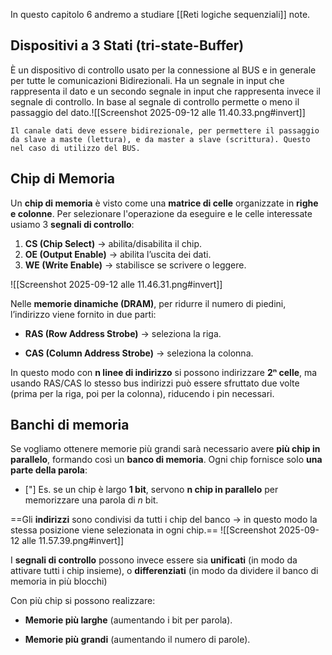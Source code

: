 In questo capitolo 6 andremo a studiare [[Reti logiche sequenziali]] note.
## Dispositivi a 3 Stati (tri-state-Buffer)

È un dispositivo di controllo usato per la connessione al BUS e in generale per tutte le comunicazioni Bidirezionali. 
Ha un segnale in input che rappresenta il dato e un secondo segnale in input che rappresenta invece il segnale di controllo. In base al segnale di controllo permette o meno il passaggio del dato.![[Screenshot 2025-09-12 alle 11.40.33.png#invert]]
```
Il canale dati deve essere bidirezionale, per permettere il passaggio da slave a maste (lettura), e da master a slave (scrittura). Questo nel caso di utilizzo del BUS.
```
## Chip di Memoria
Un **chip di memoria** è visto come una **matrice di celle** organizzate in **righe e colonne**.
Per selezionare l'operazione da eseguire e le celle interessate usiamo 3 **segnali di controllo**:

1. **CS (Chip Select)** → abilita/disabilita il chip.
2. **OE (Output Enable)** → abilita l’uscita dei dati.
3. **WE (Write Enable)** → stabilisce se scrivere o leggere.

![[Screenshot 2025-09-12 alle 11.46.31.png#invert]]

Nelle **memorie dinamiche (DRAM)**, per ridurre il numero di piedini, l’indirizzo viene fornito in due parti:

- **RAS (Row Address Strobe)** → seleziona la riga.

- **CAS (Column Address Strobe)** → seleziona la colonna.

In questo modo con **n linee di indirizzo** si possono indirizzare **2ⁿ celle**, ma usando RAS/CAS lo stesso bus indirizzi può essere sfruttato due volte (prima per la riga, poi per la colonna), riducendo i pin necessari.

## Banchi di memoria

Se vogliamo ottenere memorie più grandi sarà necessario avere **più chip in parallelo**, formando così un **banco di memoria**.
Ogni chip fornisce solo **una parte della parola**:
- ["]  Es. se un chip è largo **1 bit**, servono **n chip in parallelo** per memorizzare una parola di _n_ bit.

==Gli **indirizzi** sono condivisi da tutti i chip del banco → in questo modo la stessa posizione viene selezionata in ogni chip.==
![[Screenshot 2025-09-12 alle 11.57.39.png#invert]]

I **segnali di controllo** possono invece essere sia **unificati** (in modo da attivare tutti i chip insieme), o **differenziati** (in modo da dividere il banco di memoria in più blocchi)


Con più chip si possono realizzare:
- **Memorie più larghe** (aumentando i bit per parola).
	
- **Memorie più grandi** (aumentando il numero di parole).
